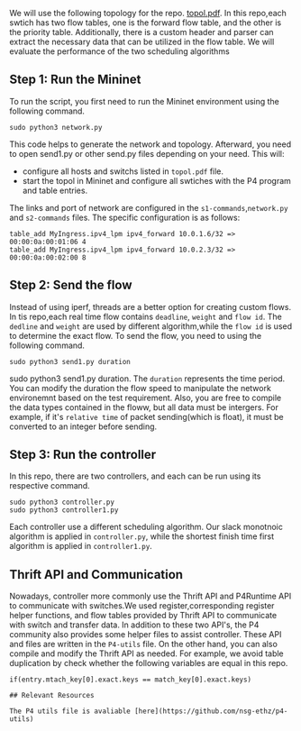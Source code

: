 We will use the following topology for the repo. [topol.pdf](./topol.pdf).
In this repo,each swtich has two flow tables, one is the forward flow table, and the other is the priority table. Additionally, there is a custom header and parser can extract the necessary data that can be utilized in the flow table. We will evaluate the performance of the two scheduling algorithms 
## Step 1: Run the Mininet
To run the script, you first need to run the Mininet environment using the following command.
```
sudo python3 network.py
```
This code helps to generate the network and topology. Afterward, you need to open send1.py or other send.py files depending on your need. 
This will:
* configure all hosts and switchs listed in `topol.pdf` file. 
* start the topol in Mininet and configure all swtiches with the P4 program and table entries.
  
The links and port of network are configured in the `s1-commands`,`network.py` and `s2-commands` files. The specific configuration is as follows:
```
table_add MyIngress.ipv4_lpm ipv4_forward 10.0.1.6/32 => 00:00:0a:00:01:06 4
table_add MyIngress.ipv4_lpm ipv4_forward 10.0.2.3/32 => 00:00:0a:00:02:00 8
```
## Step 2: Send the flow
Instead of using iperf, threads are a better option for creating custom flows. In tis repo,each real time flow contains `deadline`, `weight` and `flow id`. The `dedline` and `weight` are used by different algorithm,while the `flow id` is used to determine the exact flow. 
To send the flow, you need to using the following command.
```
sudo python3 send1.py duration
```
sudo python3 send1.py duration.
The `duration` represents the time period. You can modify the duration the flow speed to  manipulate the network environemnt based on the test requirement. Also, you are free to compile the data types contained in the floww, but all data must be intergers. For example, if it's `relative time` of packet sending(which is float), it must be converted to an integer before sending.
## Step 3: Run the controller
In this repo, there are two controllers, and each can be run using its respective command.
```
sudo python3 controller.py
sudo python3 controller1.py
```
Each controller use a different scheduling algorithm. Our slack monotnoic algorithm is applied in `controller.py`, while the shortest finish time first algorithm is applied in `controller1.py`.
## Thrift API and Communication 
Nowadays, controller more commonly use the Thrift API and P4Runtime API to communicate with switches.We used register,corresponding register helper functions, and flow tables provided by Thrift API to communicate with switch and transfer data. In addition to these two API's, the P4 community also provides some helper files to assist controller. These API and files are written in the `P4-utils` file.
On the other hand, you can also compile and modify the Thrift API as needed. For example, we avoid table duplication by check whether the following variables are equal in this repo.
```
if(entry.mtach_key[0].exact.keys == match_key[0].exact.keys)

## Relevant Resources

The P4 utils file is avaliable [here](https://github.com/nsg-ethz/p4-utils)
